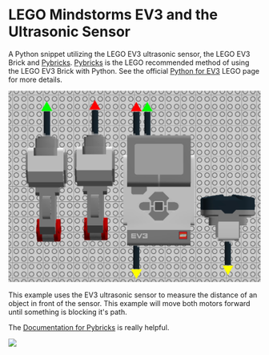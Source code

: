 # LEGO Mindstorms EV3 and the Ultrasonic Sensor

A Python snippet utilizing the LEGO EV3 ultrasonic sensor, the LEGO EV3 Brick and [Pybricks](https://pybricks.com/). [Pybricks](https://pybricks.com/) is the LEGO recommended method of using the LEGO EV3 Brick with Python. See the official [Python for EV3](https://education.lego.com/en-us/support/mindstorms-ev3/python-for-ev3) LEGO page for more details.

![LEGO Instructions](https://github.com/codeadamca/ev3-ultrasonic/blob/main/ev3-ultrasonic.jpg?raw=true)

This example uses the EV3 ultrasonic sensor to measure the distance of an object in front of the sensor. This example will move both motors forward until something is blocking it's path.

The [Documentation for Pybricks](https://docs.pybricks.com/en/latest/ev3devices.html) is really helpful.

<a href="https://codeadam.ca">
<img src="https://codeadam.ca/images/code-block.png" width="100">
</a>


